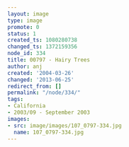 ```yaml
---
layout: image
type: image
promote: 0
status: 1
created_ts: 1080280738
changed_ts: 1372159356
node_id: 334
title: 00797 - Hairy Trees
author: anj
created: '2004-03-26'
changed: '2013-06-25'
redirect_from: []
permalink: "/node/334/"
tags:
- California
- 2003/09 - September 2003
images:
- src: image/images/107_0797-334.jpg
  name: 107_0797-334.jpg
---
```


